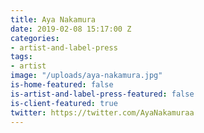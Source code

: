 ```yaml
---
title: Aya Nakamura
date: 2019-02-08 15:17:00 Z
categories:
- artist-and-label-press
tags:
- artist
image: "/uploads/aya-nakamura.jpg"
is-home-featured: false
is-artist-and-label-press-featured: false
is-client-featured: true
twitter: https://twitter.com/AyaNakamuraa
---
```


